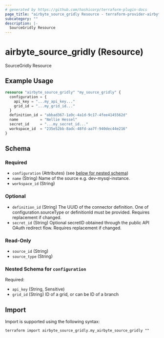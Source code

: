 ```yaml
---
# generated by https://github.com/hashicorp/terraform-plugin-docs
page_title: "airbyte_source_gridly Resource - terraform-provider-airbyte"
subcategory: ""
description: |-
  SourceGridly Resource
---
```


# airbyte_source_gridly (Resource)

SourceGridly Resource

## Example Usage

```terraform
resource "airbyte_source_gridly" "my_source_gridly" {
  configuration = {
    api_key = "...my_api_key..."
    grid_id = "...my_grid_id..."
  }
  definition_id = "abbad367-1a9c-4a1d-9c17-4fee4145562d"
  name          = "Nellie Hessel"
  secret_id     = "...my_secret_id..."
  workspace_id  = "235e52bb-8adc-48fd-aa7f-940dec44e216"
}
```

<!-- schema generated by tfplugindocs -->
## Schema

### Required

- `configuration` (Attributes) (see [below for nested schema](#nestedatt--configuration))
- `name` (String) Name of the source e.g. dev-mysql-instance.
- `workspace_id` (String)

### Optional

- `definition_id` (String) The UUID of the connector definition. One of configuration.sourceType or definitionId must be provided. Requires replacement if changed.
- `secret_id` (String) Optional secretID obtained through the public API OAuth redirect flow. Requires replacement if changed.

### Read-Only

- `source_id` (String)
- `source_type` (String)

<a id="nestedatt--configuration"></a>
### Nested Schema for `configuration`

Required:

- `api_key` (String, Sensitive)
- `grid_id` (String) ID of a grid, or can be ID of a branch

## Import

Import is supported using the following syntax:

```shell
terraform import airbyte_source_gridly.my_airbyte_source_gridly ""
```
